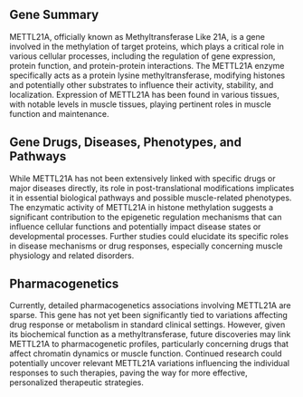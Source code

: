 ## Gene Summary
METTL21A, officially known as Methyltransferase Like 21A, is a gene involved in the methylation of target proteins, which plays a critical role in various cellular processes, including the regulation of gene expression, protein function, and protein-protein interactions. The METTL21A enzyme specifically acts as a protein lysine methyltransferase, modifying histones and potentially other substrates to influence their activity, stability, and localization. Expression of METTL21A has been found in various tissues, with notable levels in muscle tissues, playing pertinent roles in muscle function and maintenance.

## Gene Drugs, Diseases, Phenotypes, and Pathways
While METTL21A has not been extensively linked with specific drugs or major diseases directly, its role in post-translational modifications implicates it in essential biological pathways and possible muscle-related phenotypes. The enzymatic activity of METTL21A in histone methylation suggests a significant contribution to the epigenetic regulation mechanisms that can influence cellular functions and potentially impact disease states or developmental processes. Further studies could elucidate its specific roles in disease mechanisms or drug responses, especially concerning muscle physiology and related disorders.

## Pharmacogenetics
Currently, detailed pharmacogenetics associations involving METTL21A are sparse. This gene has not yet been significantly tied to variations affecting drug response or metabolism in standard clinical settings. However, given its biochemical function as a methyltransferase, future discoveries may link METTL21A to pharmacogenetic profiles, particularly concerning drugs that affect chromatin dynamics or muscle function. Continued research could potentially uncover relevant METTL21A variations influencing the individual responses to such therapies, paving the way for more effective, personalized therapeutic strategies.